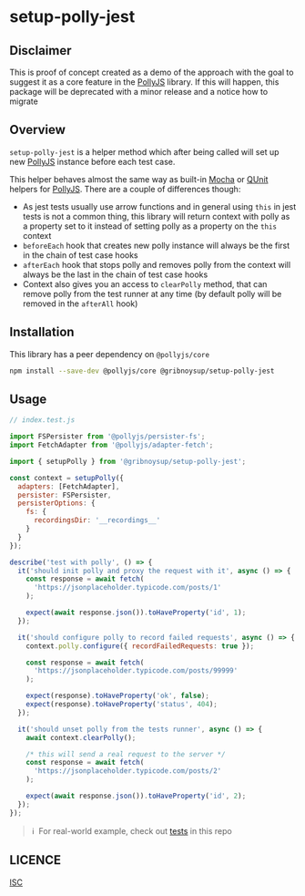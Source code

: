 # setup-polly-jest

## Disclaimer

This is proof of concept created as a demo of the approach with the goal to
suggest it as a core feature in the [PollyJS][] library. If this will happen,
this package will be deprecated with a minor release and a notice how to migrate

## Overview

`setup-polly-jest` is a helper method which after being called will set up new
[PollyJS][] instance before each test case.

This helper behaves almost the same way as built-in [Mocha][] or [QUnit][]
helpers for [PollyJS][]. There are a couple of differences though:

- As jest tests usually use arrow functions and in general using `this` in jest
  tests is not a common thing, this library will return context with polly as a
  property set to it instead of setting polly as a property on the `this`
  context
- `beforeEach` hook that creates new polly instance will always be the first in
  the chain of test case hooks
- `afterEach` hook that stops polly and removes polly from the context will
  always be the last in the chain of test case hooks
- Context also gives you an access to `clearPolly` method, that can remove polly
  from the test runner at any time (by default polly will be removed in the
  `afterAll` hook)

## Installation

This library has a peer dependency on `@pollyjs/core`

```sh
npm install --save-dev @pollyjs/core @gribnoysup/setup-polly-jest
```

## Usage

```js
// index.test.js

import FSPersister from '@pollyjs/persister-fs';
import FetchAdapter from '@pollyjs/adapter-fetch';

import { setupPolly } from '@gribnoysup/setup-polly-jest';

const context = setupPolly({
  adapters: [FetchAdapter],
  persister: FSPersister,
  persisterOptions: {
    fs: {
      recordingsDir: '__recordings__'
    }
  }
});

describe('test with polly', () => {
  it('should init polly and proxy the request with it', async () => {
    const response = await fetch(
      'https://jsonplaceholder.typicode.com/posts/1'
    );

    expect(await response.json()).toHaveProperty('id', 1);
  });

  it('should configure polly to record failed requests', async () => {
    context.polly.configure({ recordFailedRequests: true });

    const response = await fetch(
      'https://jsonplaceholder.typicode.com/posts/99999'
    );

    expect(response).toHaveProperty('ok', false);
    expect(response).toHaveProperty('status', 404);
  });

  it('should unset polly from the tests runner', async () => {
    await context.clearPolly();

    /* this will send a real request to the server */
    const response = await fetch(
      'https://jsonplaceholder.typicode.com/posts/2'
    );

    expect(await response.json()).toHaveProperty('id', 2);
  });
});
```

> ℹ️&nbsp;&nbsp;For real-world example, check out
> [tests](__tests__/index.test.js) in this repo

## LICENCE

[ISC](LICENSE)

[pollyjs]: https://netflix.github.io/pollyjs/
[mocha]: https://netflix.github.io/pollyjs/#/test-frameworks/mocha
[qunit]: https://netflix.github.io/pollyjs/#/test-frameworks/qunit
